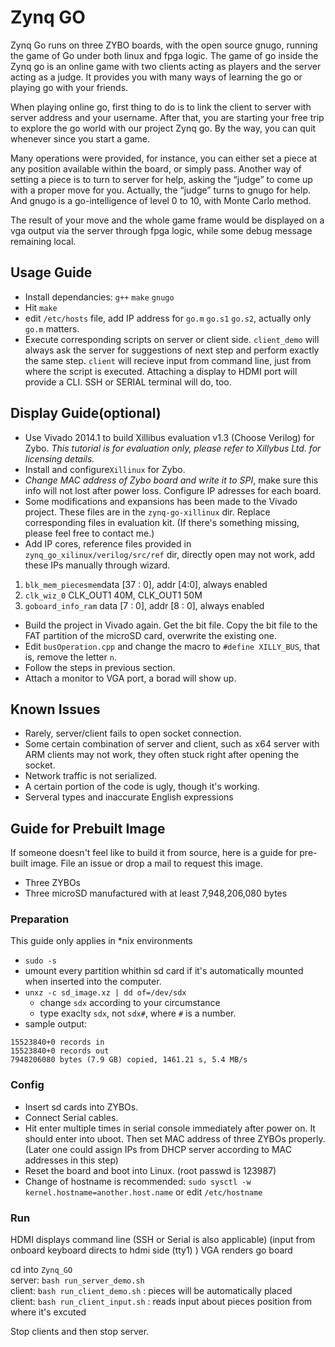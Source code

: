 Zynq GO
====

Zynq Go runs on three ZYBO boards, with the open source gnugo, running the game of Go under both linux and fpga logic.
The game of go inside the Zynq go is an online game with two clients acting as players and the server acting as a judge.
It provides you with many ways of learning the go or playing go with your friends.

When playing online go, first thing to do is to link the client to server with server address and your username.
After that, you are starting your free trip to explore the go world with our project Zynq go.
By the way, you can quit whenever since you start a game.

Many operations were provided, for instance, you can either set a piece at any position available within the board, or simply pass.
Another way of setting a piece is to turn to server for help, asking the “judge” to come up with a proper move for you.
Actually, the “judge” turns to gnugo for help. And gnugo is a go-intelligence of level 0 to 10, with Monte Carlo method.

The result of your move and the whole game frame would be displayed on a vga output via the server through fpga logic, while some debug message remaining local.


Usage Guide
----
+ Install dependancies: `g++` `make` `gnugo`
+ Hit `make`
+ edit `/etc/hosts` file, add IP address for `go.m` `go.s1` `go.s2`, actually only `go.m` matters.
+ Execute corresponding scripts on server or client side. `client_demo` will always ask the server for suggestions of next step and perform exactly the same step. `client` will recieve input from command line, just from where the script is executed. Attaching a display to HDMI port will provide a CLI. SSH or SERIAL terminal will do, too.

Display Guide(optional)
----
+ Use Vivado 2014.1 to build Xillibus evaluation v1.3 (Choose Verilog) for Zybo. *This tutorial is for evaluation only, please refer to Xillybus Ltd. for licensing details.*
+ Install and configure`Xillinux` for Zybo.
+ *Change MAC address of Zybo board and write it to SPI*, make sure this info will not lost after power loss. Configure IP adresses for each board.
+ Some modifications and expansions has been made to the Vivado project. These files are in the `zynq-go-xillinux` dir. Replace corresponding files in evaluation kit. (If there's something missing, please feel free to contact me.)
+ Add IP cores, reference files provided in `zynq_go_xilinux/verilog/src/ref` dir, directly open may not work, add these IPs manually through wizard.
 1. `blk_mem_piecesmem`data [37 : 0], addr [4:0], always enabled
 2. `clk_wiz_0` CLK_OUT1 40M, CLK_OUT1 50M
 3. `goboard_info_ram` data [7 : 0], addr [8 : 0], always enabled
+ Build the project in Vivado again. Get the bit file. Copy the bit file to the FAT partition of the microSD card, overwrite the existing one.
+ Edit `busOperation.cpp` and change the macro to `#define XILLY_BUS`, that is, remove the letter `n`.
+ Follow the steps in previous section.
+ Attach a monitor to VGA port, a borad will show up.


Known Issues
----

+ Rarely, server/client fails to open socket connection.
+ Some certain combination of server and client, such as x64 server with ARM clients may not work, they often stuck right after opening the socket.
+ Network traffic is not serialized.
+ A certain portion of the code is ugly, though it's working.
+ Serveral types and inaccurate English expressions

Guide for Prebuilt Image
----
If someone doesn't feel like to build it from source, here is a guide for pre-built image.  File an issue or drop a mail to request this image.

+ Three ZYBOs
+ Three microSD manufactured with at least 7,948,206,080 bytes 


### Preparation
This guide only applies in *nix environments

+  `sudo -s`
+  umount every partition whithin sd card if it's automatically mounted when inserted into the computer.
+ `unxz -c sd_image.xz | dd of=/dev/sdx`
	+ change `sdx` according to your circumstance
	+ type exaclty `sdx`, not `sdx#`, where `#` is a number.
+ sample output:
```
15523840+0 records in
15523840+0 records out
7948206080 bytes (7.9 GB) copied, 1461.21 s, 5.4 MB/s
```

### Config
+ Insert sd cards into ZYBOs.
+ Connect Serial cables.
+ Hit enter multiple times in serial console immediately after power on. It should enter into  uboot. Then set MAC address of three ZYBOs properly.
(Later one could assign IPs from DHCP server according to MAC addresses in this step)
+ Reset the board and boot into Linux. (root passwd is 123987)
+ Change of hostname is recommended: `sudo sysctl -w kernel.hostname=another.host.name` or edit `/etc/hostname`

### Run
HDMI displays command line (SSH or Serial is also applicable)
(input from onboard keyboard directs to hdmi side (tty1) )
VGA renders go board

cd into `Zynq_GO`  
server: `bash run_server_demo.sh`  
client: `bash run_client_demo.sh` : pieces will be automatically placed  
client: `bash run_client_input.sh` : reads input about pieces position from where it's excuted

Stop clients and then stop server.

